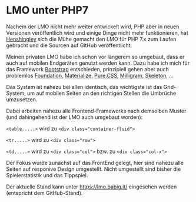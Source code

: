 # LMO unter PHP7
Nachem der LMO nicht mehr weiter entwickelt wird, PHP aber in neuen Versionen veröffentlich wird und einige Dinge nicht mehr funktionieren, hat <a target="_blank" href="https://github.com/henshingly/LMO_PHP7">Henshingley</a> sich die Mühe gemacht den LMO für PHP 7.x zum Laufen gebracht und die Sourcen auf GitHub veröffentlicht.

Meinen privaten LMO habe ich schon vor längerem so umgebaut, dass er auch auf mobilen Endgeräten genutzt werden kann. Dazu habe ich mich für das Framework <a target="_blank" href="https://github.com/twbs/bootstrap">Bootstrap</a> entschieden, prinzipiell gehen aber auch problemlos <a target="_blank" href="https://github.com/foundation/foundation-sites">Foundation</a>, <a target="_blank" href="https://materializecss.com/">Materialize</a>, <a target="_blank" href="https://github.com/pure-css/pure">Pure.CSS</a>, <a target="_blank" href="https://github.com/milligram/milligram">Milligram</a>, <a target="_blank" href="https://github.com/dhg/Skeleton">Skeleton</a>, ...

Das System ist nahezu bei allen identisch, das wichtigste ist das Grid-System, um auf mobilen Seiten an den richtigen Stellen die Umbrüche umzusetzen.

Dabei arbeiten nahezu alle Frontend-Frameworks nach demselben Muster (und dahingehend ist der LMO auch umgebaut worden):

`<table.....>` wird zu `<div class="container-fluid">`

`<tr.....>` wird zu `<div class="row">`

`<td.....>` wird zu `<div class="col">` bzw. zu `<div class="col-x">`

Der Fokus wurde zunächst auf das FrontEnd gelegt, hier sind nahezu alle Seiten auf responive Design umgestellt. Nicht umgestellt sind bisher die Spielerstatistik und das Tippspiel.

Der aktuelle Stand kann unter https://lmo.babig.it/ eingesehen werden (entspricht dem GitHub-Stand).
